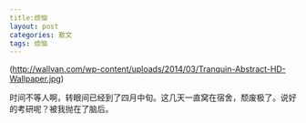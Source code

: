 ```yaml
---
title:烦恼
layout: post
categories: 散文
tags: 烦恼
---
```

(http://wallvan.com/wp-content/uploads/2014/03/Tranquin-Abstract-HD-Wallpaper.jpg)

时间不等人啊，转眼间已经到了四月中旬。这几天一直窝在宿舍，颓废极了。说好的考研呢？被我抛在了脑后。
